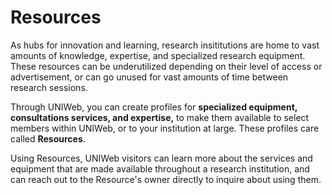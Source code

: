 # Resources

As hubs for innovation and learning, research insititutions are home to vast amounts of knowledge, expertise, and specialized research equipment. These resources can be underutilized depending on their level of access or advertisement, or can go unused for vast amounts of time between research sessions. 

Through UNIWeb, you can create profiles for **specialized equipment, consultations services, and expertise,** to make them available to select members within UNIWeb, or to your institution at large. These profiles care called **Resources**. 

Using Resources, UNIWeb visitors can learn more about the services and equipment that are made available throughout a research institution, and can reach out to the Resource's owner directly to inquire about using them. 

